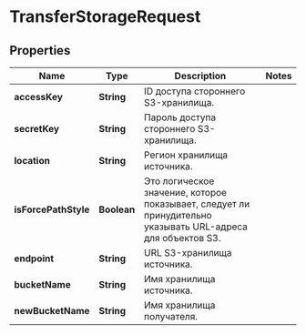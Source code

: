 

# TransferStorageRequest


## Properties

| Name | Type | Description | Notes |
|------------ | ------------- | ------------- | -------------|
|**accessKey** | **String** | ID доступа стороннего S3-хранилища. |  |
|**secretKey** | **String** | Пароль доступа стороннего S3-хранилища. |  |
|**location** | **String** | Регион хранилища источника. |  |
|**isForcePathStyle** | **Boolean** | Это логическое значение, которое показывает, следует ли принудительно указывать URL-адреса для объектов S3. |  |
|**endpoint** | **String** | URL S3-хранилища источника. |  |
|**bucketName** | **String** | Имя хранилища источника. |  |
|**newBucketName** | **String** | Имя хранилища получателя. |  |



